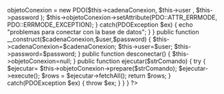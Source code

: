 <?php


class Modelo

{
    
    private $cadenaConexion;
    private $user;
    private $password;
    private $objetoConexion;
    public function conectar()
    {
        try
        {
            $this->objetoConexion = new PDO($this->cadenaConexion,  $this->user ,  $this->password );
            $this->objetoConexion->setAttribute(PDO::ATTR_ERRMODE, PDO::ERRMODE_EXCEPTION);
        }
        catch(PDOException $ex)
        {
            echo "problemas para conectar con la base de datos";
        }
    }

    public function __construct($cadenaConexion,$user,$password)   
    {
        $this->cadenaConexion=$cadenaConexion;
        $this->user=$user;
        $this->password=$password;
    }
    
    public function desconectar()
    {
        $this->objetoConexion=null;
    }
    public function ejecutar($strComando)
    {
        try
        {
            $ejecutar= $this->objetoConexion->prepare($strComando); 
            $ejecutar->execute();
            $rows = $ejecutar->fetchAll();
            return $rows;
        }
        catch(PDOException $ex)
        {
            throw $ex;
        }
    }




}




?>